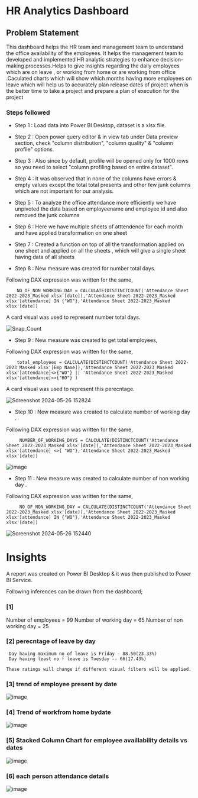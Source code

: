 # HR Analytics Dashboard


## Problem Statement

This dashboard helps the HR team and management team to understand the office availability of the employees. It helps the management team to 
developed and implemented HR analytic strategies to enhance decision-making processes.Helps to  give insights regarding the daily  employees which are on leave , or working from home or are  working from office  .Caculated charts which will show which months having more employees on leave  which will help us to accurately plan release dates of project when is the better time to take a project and prepare a plan of execution for the project 




### Steps followed 

- Step 1 : Load data into Power BI Desktop, dataset is a xlsx file.

- Step 2 : Open power query editor & in view tab under Data preview section, check "column distribution", "column quality" & "column profile" options.

- Step 3 : Also since by default, profile will be opened only for 1000 rows so you need to select "column profiling based on entire dataset".

- Step 4 : It was observed that in none of the columns have errors & empty values except the total total presents and other few junk columns which are not important for our analysis.

- Step 5 : To analyze the office attendance more efficiently we have unpivoted the data based on employeename and employee id and also removed the 	junk columns 
- Step 6 : Here we have multiple sheets of atttendence for each month and have applied transformation on one sheet  
- Step 7 : Created a function on top of all the transformation applied  on one sheet and applied  on all the sheets , which will give a single sheet having data of all sheets 


        
- Step 8 : New measure was created for number total days.

Following DAX expression was written for the same,
        
        NO_OF_NON_WORKING_DAY = CALCULATE(DISTINCTCOUNT('Attendance Sheet 2022-2023_Masked xlsx'[date]),'Attendance Sheet 2022-2023_Masked xlsx'[attendance] IN {"WO"},'Attendance Sheet 2022-2023_Masked xlsx'[date])
        
A card visual was used to represent number total days.

![Snap_Count](https://github.com/9475Abhinaba/HR-Analytics/assets/169307645/601a94dd-debb-4691-9127-26e02861f4b1)

        
 - Step 9 : New measure was created to get total employees,
 
 Following DAX expression was written for the same,
 
        total_employees = CALCULATE(DISTINCTCOUNT('Attendance Sheet 2022-2023_Masked xlsx'[Emp Name]),'Attendance Sheet 2022-2023_Masked xlsx'[attendance]<>{"WO"} || 'Attendance Sheet 2022-2023_Masked xlsx'[attendance]<>{"HO"} )
 
 A card visual was used to represent this perecntage.
 
 ![Screenshot 2024-05-26 152824](https://github.com/9475Abhinaba/HR-Analytics/assets/169307645/2c12633a-5995-413b-b568-a36eb14ab590)


 
 - Step 10 : New measure was created to calculate number of working day .
 
 Following DAX expression was written for the same,
 
         NUMBER_OF_WORKING_DAYS = CALCULATE(DISTINCTCOUNT('Attendance Sheet 2022-2023_Masked xlsx'[date]),'Attendance Sheet 2022-2023_Masked xlsx'[attendance] <>{ "WO"},'Attendance Sheet 2022-2023_Masked xlsx'[date])
    
 
 ![image](https://github.com/9475Abhinaba/HR-Analytics/assets/169307645/1623d5c2-14de-4907-8fd3-1ec5309f4cd3)

 
 - Step 11 : New measure was created to calculate number of non working day .
 
 Following DAX expression was written for the same,
 
         NO_OF_NON_WORKING_DAY = CALCULATE(DISTINCTCOUNT('Attendance Sheet 2022-2023_Masked xlsx'[date]),'Attendance Sheet 2022-2023_Masked xlsx'[attendance] IN {"WO"},'Attendance Sheet 2022-2023_Masked xlsx'[date])
 
  
![Screenshot 2024-05-26 152440](https://github.com/9475Abhinaba/HR-Analytics/assets/169307645/4f77c25d-5019-449c-b1b9-bfcdf3cf07f6)

# Insights

A  report was created on Power BI Desktop & it was then published to Power BI Service.

Following inferences can be drawn from the dashboard;

### [1] 

   Number of employees  = 99
   Number  of working day = 65
   Number of non working day = 25

           
### [2] perecntage of leave by day

     Day having maximum no of leave is Friday - 88.50(23.33%)
	 Day having least no f leave is Tuesday -- 66(17.43%)
  
	These ratings will change if different visual filters will be applied.  


  
### [3] trend of employee present by date

 ![image](https://github.com/9475Abhinaba/HR-Analytics/assets/169307645/49beaea7-2b3e-4dad-8126-cfc8fe515ace) 

### [4] Trend of workfrom home bydate
![image](https://github.com/9475Abhinaba/HR-Analytics/assets/169307645/c29e9945-7b91-4e2f-9043-5d8fc957f417)


### [5] Stacked Column Chart for employee availlability details vs dates
![image](https://github.com/9475Abhinaba/HR-Analytics/assets/169307645/dc9ac40f-12cd-4aef-b872-127f21f569b4)

### [6] each person attendance details 

 ![image](https://github.com/9475Abhinaba/HR-Analytics/assets/169307645/75e1613a-f201-44ff-ac9d-c0155b470ab8)

 
